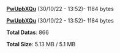 [**PwUpbXQu**](/data/PwUpbXQu.txt) (30/10/22 - 13:52)- 1184 bytes

[**PwUpbXQu**](/data/PwUpbXQu.txt) (30/10/22 - 13:52)- 1184 bytes

**Total Datas**: 866

**Total Size**: 5.13 MB / 5.1 MB